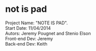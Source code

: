 not is pad
==============
Project Name: "NOTE IS PAD".<br>
Start Date: 11/04/2014<br>
Autors: Jeremy Pougnet and Stenio Elson<br>
Front-end Dev: Jeremy<br>
Back-end Dev: Keith<br>